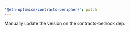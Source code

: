 ```yaml
---
'@eth-optimism/contracts-periphery': patch
---
```


Manually update the version on the contracts-bedrock dep.
